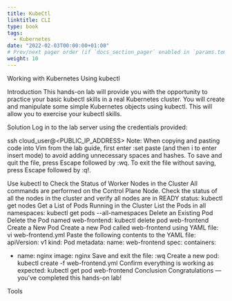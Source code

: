 ```yaml
---
title: KubeCtl
linktitle: CLI
type: book
tags:
  - Kubernetes
date: "2022-02-03T00:00:00+01:00"
# Prev/next pager order (if `docs_section_pager` enabled in `params.toml`)
weight: 10
---
```


Working with Kubernetes Using kubectl

<!--more-->

Introduction
This hands-on lab will provide you with the opportunity to practice your basic kubectl skills in a real Kubernetes cluster. You will create and manipulate some simple Kubernetes objects using kubectl. This will allow you to exercise your kubectl skills.

Solution
Log in to the lab server using the credentials provided:

ssh cloud_user@<PUBLIC_IP_ADDRESS>
Note: When copying and pasting code into Vim from the lab guide, first enter :set paste (and then i to enter insert mode) to avoid adding unnecessary spaces and hashes. To save and quit the file, press Escape followed by :wq. To exit the file without saving, press Escape followed by :q!.

Use kubectl to Check the Status of Worker Nodes in the Cluster
All commands are performed on the Control Plane Node.
Check the status of all the nodes in the cluster and verify all nodes are in READY status:
kubectl get nodes
Get a List of Pods Running in the Cluster
List the Pods in all namespaces:
kubectl get pods --all-namespaces
Delete an Existing Pod
Delete the Pod named web-frontend:
kubectl delete pod web-frontend
Create a New Pod
Create a new Pod called web-frontend using YAML file:
vi web-frontend.yml
Paste the following contents to the YAML file:
apiVersion: v1
kind: Pod
metadata:
  name: web-frontend
spec:
  containers:
  - name: nginx
    image: nginx
Save and exit the file:
:wq
Create a new pod:
kubectl create -f web-frontend.yml
Confirm everything is working as expected:
kubectl get pod web-frontend
Conclusion
Congratulations — you've completed this hands-on lab!

Tools
